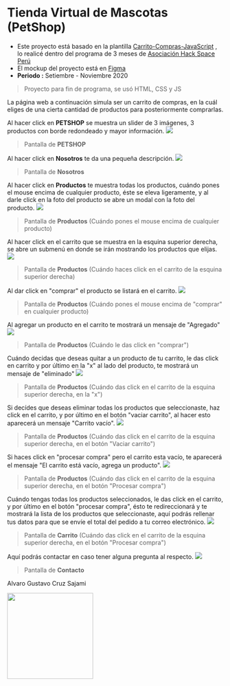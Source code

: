 Tienda Virtual de Mascotas (PetShop)
=============
- Este proyecto está basado en la plantilla [Carrito-Compras-JavaScript](https://github.com/erickcernarequejo/Carrito-Compras-JavaScript "Carrito-Compras-JavaScript") , lo realicé dentro del programa de 3 meses de [Asociación Hack Space Perú](https://www.hackspace.pe/ "Asociación Hack Space Perú")
- El mockup del proyecto está en [Figma](https://www.figma.com/file/HrLzaoy8RtQHA8A1TlAMhy/PetShop?node-id=14%3A70 "Figma")
- **Periodo :** Setiembre - Noviembre 2020
> Proyecto para fin de programa, se usó HTML, CSS y JS

La página web a continuación simula ser un carrito de compras, en la cuál eliges de una cierta cantidad de productos para posteriormente comprarlas.

Al hacer click en **PETSHOP** se muestra un slider de 3 imágenes, 3 productos con borde redondeado y mayor información.
![](https://raw.githubusercontent.com/sgcm14/Tienda-Virtual/master/doc/index.png)
> Pantalla de **PETSHOP**

Al hacer click en **Nosotros** te da una pequeña descripción.
![](https://raw.githubusercontent.com/sgcm14/Tienda-Virtual/master/doc/nosotros.png)
> Pantalla de **Nosotros**

Al hacer click en **Productos** te muestra todas los productos, cuándo pones el mouse encima de cualquier producto, éste se eleva ligeramente, y al darle click en la foto del producto se abre un modal con la foto del producto.
![](https://raw.githubusercontent.com/sgcm14/Tienda-Virtual/master/doc/productos1.png)
> Pantalla de **Productos** (Cuándo pones el mouse encima de cualquier producto)

Al hacer click en el carrito que se muestra en la esquina superior derecha, se abre un submenú en donde se irán mostrando los productos que elijas.
![](https://raw.githubusercontent.com/sgcm14/Tienda-Virtual/master/doc/productos3.png)
> Pantalla de **Productos** (Cuándo haces click en el carrito de la esquina superior derecha)

Al dar click en "comprar" el producto se listará en el carrito.
![](https://raw.githubusercontent.com/sgcm14/Tienda-Virtual/master/doc/productos2.png)
> Pantalla de **Productos** (Cuándo pones el mouse encima de "comprar" en cualquier producto)

Al agregar un producto en el carrito te mostrará un mensaje de "Agregado"
![](https://raw.githubusercontent.com/sgcm14/Tienda-Virtual/master/doc/productos4.png)
> Pantalla de **Productos** (Cuándo le das click en "comprar")

Cuándo decidas que deseas quitar a un producto de tu carrito, le das click en carrito y por último en la "x" al lado del producto, te mostrará un mensaje de "eliminado"
![](https://raw.githubusercontent.com/sgcm14/Tienda-Virtual/master/doc/productos5.png)
> Pantalla de **Productos** (Cuándo das click en el carrito de la esquina superior derecha, en la "x")

Si decídes que deseas eliminar todas los productos que seleccionaste, haz click en el carrito, y por último en el botón "vaciar carrito", al hacer esto aparecerá un mensaje "Carrito vacío".
![](https://raw.githubusercontent.com/sgcm14/Tienda-Virtual/master/doc/productos6.png)
> Pantalla de **Productos** (Cuándo das click en el carrito de la esquina superior derecha, en el botón "Vaciar carrito")

Si haces click en "procesar compra" pero el carrito esta vacío, te aparecerá el mensaje "El carrito está vacío, agrega un producto".
![](https://raw.githubusercontent.com/sgcm14/Tienda-Virtual/master/doc/productos7.png)
> Pantalla de **Productos** (Cuándo das click en el carrito de la esquina superior derecha, en el botón "Procesar compra")

Cuándo tengas todas los productos seleccionados, le das click en el carrito, y por último en el botón "procesar compra", ésto te redireccionará y te mostrará la lista de los productos que seleccionaste, aquí podrás rellenar tus datos para que se envíe el total del pedido a tu correo electrónico.
![](https://raw.githubusercontent.com/sgcm14/Tienda-Virtual/master/doc/carrito.png)
> Pantalla de **Carrito** (Cuándo das click en el carrito de la esquina superior derecha, en el botón "Procesar compra")

Aquí podrás contactar en caso tener alguna pregunta al respecto.
![](https://raw.githubusercontent.com/sgcm14/Tienda-Virtual/master/doc/contacto.png)
> Pantalla de **Contacto**

Alvaro Gustavo Cruz Sajami 

<img src ="https://github.com/AlvarocDev.png" width="200">

